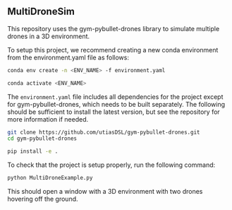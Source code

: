 ## MultiDroneSim
This repository uses the gym-pybullet-drones library to simulate multiple drones in a 3D environment.

To setup this project, we recommend creating a new conda environment from the environment.yaml file as follows:
```bash
conda env create -n <ENV_NAME> -f environment.yaml
```
```bash
conda activate <ENV_NAME>
```
The `environment.yaml` file includes all dependencies for the project except for gym-pybullet-drones,
which needs to be built separately. The following should be sufficient to install the latest version, 
but see the repository for more information if needed.
```bash
git clone https://github.com/utiasDSL/gym-pybullet-drones.git
cd gym-pybullet-drones

pip install -e .
```
To check that the project is setup properly, run the following command:
```bash
python MultiDroneExample.py
```
This should open a window with a 3D environment with two drones hovering off the ground.
